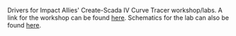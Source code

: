 Drivers for Impact Allies' Create-Scada IV Curve Tracer workshop/labs. A link for the workshop can be found [here](https://www.impactallies.com/iv-curve-tracer-lab). Schematics for the lab can also be found [here](https://github.com/create-scada/iv-curve-tracer-schematic).
